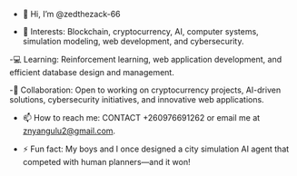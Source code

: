 - 👋 Hi, I’m @zedthezack-66
 
- 🌱 Interests: Blockchain, cryptocurrency, AI, computer systems, simulation modeling, web development, and cybersecurity.
  
-💻 Learning: Reinforcement learning, web application development, and efficient database design and management.

-🤝 Collaboration: Open to working on cryptocurrency projects, AI-driven solutions, cybersecurity initiatives, and innovative web applications.

- 📫 How to reach me: CONTACT +260976691262  or email me at znyangulu2@gmail.com.
   
- ⚡ Fun fact: My boys and I once designed a city simulation AI agent that competed with human planners—and it won!  
